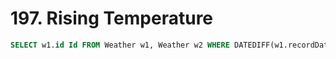 # 197. Rising Temperature



```sql
SELECT w1.id Id FROM Weather w1, Weather w2 WHERE DATEDIFF(w1.recordDate, w2.recordDate) = 1 AND w1.Temperature > w2.Temperature;
```

